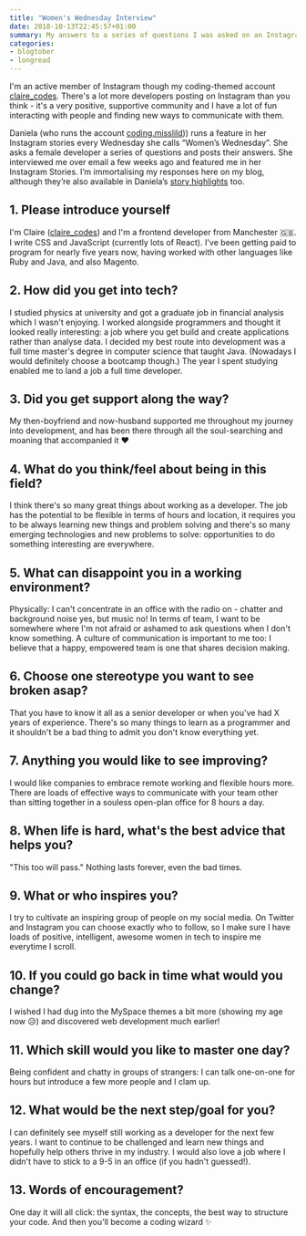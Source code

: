 ```yaml
---
title: "Women's Wednesday Interview"
date: 2018-10-13T22:45:57+01:00
summary: My answers to a series of questions I was asked on an Instagram story by a fellow dev.
categories:
- blogtober
- longread
---
```


I'm an active member of Instagram though my coding-themed account [claire_codes](https://www.instagram.com/claire_codes/). There's a lot more developers posting on Instagram than you think - it's a very positive, supportive community and I have a lot of fun interacting with people and finding new ways to communicate with them.

Daniela (who runs the account [coding.misslild](https://www.instagram.com/coding.misslild/))) runs a feature in her Instagram stories every Wednesday she calls “Women’s Wednesday”. She asks a female developer a series of questions and posts their answers. She interviewed me over email a few weeks ago and featured me in her Instagram Stories. I’m immortalising my responses here on my blog, although they’re also available in Daniela’s [story highlights](https://www.instagram.com/coding.misslild/) too.

## 1. Please introduce yourself

I'm Claire ([claire_codes](https://www.instagram.com/claire_codes/)) and I'm a frontend developer from Manchester 🇬🇧. I write CSS and JavaScript (currently lots of React). I've been getting paid to program for nearly five years now, having worked with other languages like Ruby and Java, and also Magento.

## 2. How did you get into tech?

I studied physics at university and got a graduate job in financial analysis which I wasn't enjoying. I worked alongside programmers and thought it looked really interesting: a job where you get build and create applications rather than analyse data. I decided my best route into development was a full time master's degree in computer science that taught Java. (Nowadays I would definitely choose a bootcamp though.) The year I spent studying enabled me to land a job a full time developer.

## 3. Did you get support along the way?

My then-boyfriend and now-husband supported me throughout my journey into development, and has been there through all the soul-searching and moaning that accompanied it ♥️

## 4. What do you think/feel about being in this field?

I think there's so many great things about working as a developer. The job has the potential to be flexible in terms of hours and location, it requires you to be always learning new things and problem solving and there's so many emerging technologies and new problems to solve: opportunities to do something interesting are everywhere.

## 5. What can disappoint you in a working environment?

Physically: I can't concentrate in an office with the radio on - chatter and background noise yes, but music no! In terms of team, I want to be somewhere where I'm not afraid or ashamed to ask questions when I don't know something. A culture of communication is important to me too: I believe that a happy, empowered team is one that shares decision making.

## 6. Choose one stereotype you want to see broken asap?

That you have to know it all as a senior developer or when you've had X years of experience. There's so many things to learn as a programmer and it shouldn't be a bad thing to admit you don't know everything yet.


## 7. Anything you would like to see improving?

I would like companies to embrace remote working and flexible hours more. There are loads of effective ways to communicate with your team other than sitting together in a souless open-plan office for 8 hours a day.

## 8. When life is hard, what's the best advice that helps you?

"This too will pass." Nothing lasts forever, even the bad times.

## 9. What or who inspires you?

I try to cultivate an inspiring group of people on my social media. On Twitter and Instagram you can choose exactly who to follow, so I make sure I have loads of positive, intelligent, awesome women in tech to inspire me everytime I scroll.

## 10. If you could go back in time what would you change?

I wished I had dug into the MySpace themes a bit more (showing my age now 😥) and discovered web development much earlier!

## 11. Which skill would you like to master one day?

Being confident and chatty in groups of strangers: I can talk one-on-one for hours but introduce a few more people and I clam up.

## 12. What would be the next step/goal for you?

I can definitely see myself still working as a developer for the next few years. I want to continue to be challenged and learn new things and hopefully help others thrive in my industry. I would also love a job where I didn't have to stick to a 9-5 in an office (if you hadn't guessed!).

## 13. Words of encouragement?

One day it will all click: the syntax, the concepts, the best way to structure your code. And then you'll become a coding wizard ✨
